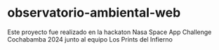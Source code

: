 # observatorio-ambiental-web
Este proyecto fue realizado en la hackaton Nasa Space App Challenge Cochabamba 2024 junto al equipo Los Prints del Infierno
